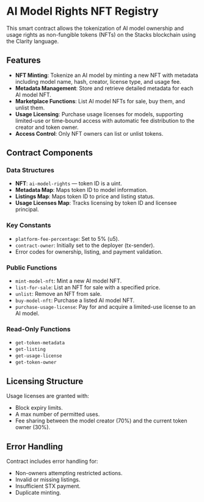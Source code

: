 # AI Model Rights NFT Registry

This smart contract allows the tokenization of AI model ownership and usage rights as non-fungible tokens (NFTs) on the Stacks blockchain using the Clarity language.

## Features

* **NFT Minting**: Tokenize an AI model by minting a new NFT with metadata including model name, hash, creator, license type, and usage fee.
* **Metadata Management**: Store and retrieve detailed metadata for each AI model NFT.
* **Marketplace Functions**: List AI model NFTs for sale, buy them, and unlist them.
* **Usage Licensing**: Purchase usage licenses for models, supporting limited-use or time-bound access with automatic fee distribution to the creator and token owner.
* **Access Control**: Only NFT owners can list or unlist tokens.

## Contract Components

### Data Structures

* **NFT**: `ai-model-rights` — token ID is a uint.
* **Metadata Map**: Maps token ID to model information.
* **Listings Map**: Maps token ID to price and listing status.
* **Usage Licenses Map**: Tracks licensing by token ID and licensee principal.

### Key Constants

* `platform-fee-percentage`: Set to 5% (u5).
* `contract-owner`: Initially set to the deployer (tx-sender).
* Error codes for ownership, listing, and payment validation.

### Public Functions

* `mint-model-nft`: Mint a new AI model NFT.
* `list-for-sale`: List an NFT for sale with a specified price.
* `unlist`: Remove an NFT from sale.
* `buy-model-nft`: Purchase a listed AI model NFT.
* `purchase-usage-license`: Pay for and acquire a limited-use license to an AI model.

### Read-Only Functions

* `get-token-metadata`
* `get-listing`
* `get-usage-license`
* `get-token-owner`

## Licensing Structure

Usage licenses are granted with:

* Block expiry limits.
* A max number of permitted uses.
* Fee sharing between the model creator (70%) and the current token owner (30%).

## Error Handling

Contract includes error handling for:

* Non-owners attempting restricted actions.
* Invalid or missing listings.
* Insufficient STX payment.
* Duplicate minting.
